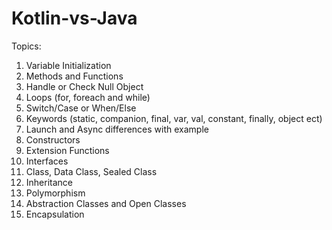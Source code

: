 # Kotlin-vs-Java

Topics:
1) Variable Initialization
2) Methods and Functions
3) Handle or Check Null Object
4) Loops (for, foreach and while)
5) Switch/Case or When/Else
6) Keywords (static, companion, final, var, val, constant, finally, object ect)
7) Launch and Async differences with example
8) Constructors
9) Extension Functions
10) Interfaces
11) Class, Data Class, Sealed Class
12) Inheritance
13) Polymorphism
14) Abstraction Classes and Open Classes
15) Encapsulation


